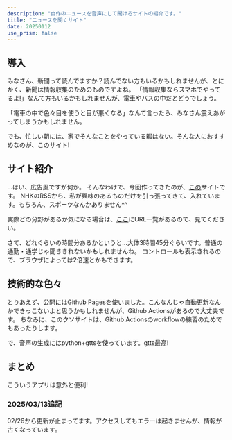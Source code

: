 ```yaml
---
description: "自作のニュースを音声にして聞けるサイトの紹介です。"
title: "ニュースを聞くサイト"
date: 20250112
use_prism: false
---
```

## 導入
みなさん、新聞って読んでますか？読んでない方もいるかもしれませんが、とにかく、新聞は情報収集のためのものですよね。
「情報収集ならスマホでやってるよ!」なんて方もいるかもしれませんが、電車やバスの中だとどうでしょう。

「電車の中で色々目を使うと目が悪くなる」なんて言ったら、みなさん震えあがってしまうかもしれません。

でも、忙しい朝には、家でそんなことをやっている暇はない。そんな人におすすめなのが、このサイト!
## サイト紹介
…はい、広告風ですが何か。
そんなわけで、今回作ってきたのが、[この](https://shizukani-cp.github.io/newscast/)サイトです。
NHKのRSSから、私が興味のあるものだけを引っ張ってきて、入れています。もちろん、スポーツなんかありません^^

実際どの分野があるか気になる場合は、[ここ](https://github.com/shizukani-cp/newscast/blob/main/urls.txt)にURL一覧があるので、見てください。

さて、どれぐらいの時間分あるかというと…大体3時間45分ぐらいです。普通の通勤・通学じゃ聞ききれないかもしれませんね。
コントロールも表示されるので、ブラウザによっては2倍速とかもできます。
## 技術的な色々
とりあえず、公開にはGithub Pagesを使いました。こんなんじゃ自動更新なんかできっこないよと思うかもしれませんが、Github Actionsがあるので大丈夫です。
ちなみに、このクソサイトは、Github Actionsのworkflowの練習のためでもあったりします。

で、音声の生成にはpython+gttsを使っています。gtts最高!
## まとめ
こういうアプリは意外と便利!
### 2025/03/13追記
02/26から更新が止まってます。アクセスしてもエラーは起きませんが、情報が古くなっています。
